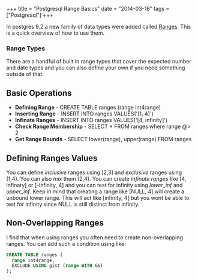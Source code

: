 +++
title = "Postgresql Range Basics"
date = "2014-03-18"
tags = ["Postgresql"]
+++

In postgres 9.2 a new family of data types were added called [Ranges](http\://www.postgresql.org/docs/9.2/static/rangetypes.html). This is a quick overview of how to use them.

###  Range Types
There are a handful of built in range types that cover the expected number and date types and you can also define your own if you need something outside of that.

## Basic Operations

* __Defining Range__ - CREATE TABLE ranges (range int4range)
* __Inserting Range__ - INSERT INTO ranges VALUES('[1, 4]')
* __Infinate Ranges__ - INSERT INTO ranges VALUES('[4, infinity]')
* __Check Range Membership__ - SELECT * FROM ranges where range @> 2
* __Get Range Bounds__ - SELECT lower(range), upper(range) FROM ranges

## Defining Ranges Values
You can define _inclusive_ ranges using [2,3] and _exclusive_ ranges using (1,4). You can also _mix_ them [2,4). You can create _infinate ranges_ like [4, infinaty] or [-infinity, 4] and you can test for infinity using _lower_inf_ and _upper_inf_. Keep in mind that creating a range like [NULL, 4] will create a unbound lower range. This will act like [infinity, 4] but you wont be able to test for infinity since NULL is still distinct from infinity.

## Non-Overlapping Ranges
I find that when using ranges you often need to create non-overlapping ranges. You can add such a condition using like\:
```sql
CREATE TABLE ranges (
  range int4range,
  EXCLUDE USING gist (range WITH &&)
);
 ```

